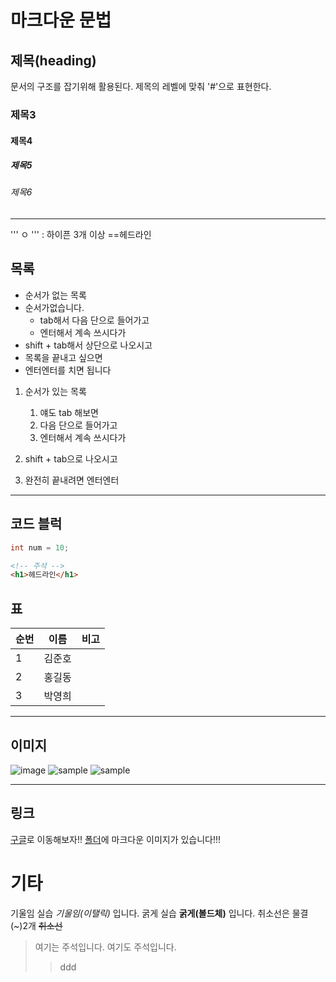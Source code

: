 # 마크다운 문법

## 제목(heading)

문서의 구조를 잡기위해 활용된다. 제목의 레벨에 맞춰 '#'으로 표현한다.

### 제목3

#### 제목4

##### 제목5

###### 제목6



---



''' ㅇ '''  : 하이픈 3개 이상 ==헤드라인

## 목록

- 순서가 없는 목록
- 순서가없습니다.
  - tab해서 다음 단으로 들어가고
  - 엔터해서 계속 쓰시다가
- shift + tab해서 상단으로 나오시고
- 목록을 끝내고 싶으면
- 엔터엔터를 치면 됩니다





1. 순서가 있는 목록
   1. 얘도  tab 해보면
   2. 다음 단으로 들어가고
   3. 엔터해서 계속 쓰시다가

2. shift + tab으로 나오시고
3. 완전히 끝내려면 엔터엔터

---



## 코드 블럭



```java
int num = 10;
```



```html
<!-- 주석 -->
<h1>헤드라인</h1>
```
## 표

| 순번 | 이름 | 비고 |
| :---|------|----|
|1|김준호||
|2|홍길동||
|3|박영희||

---

## 이미지

![image](https://picsum.photos/200/300)
![sample](C:\Users\multicampus\Desktop\sample.jpg)
![sample](.\md-images\sample.jpg)

---

## 링크

[구글](https://google.com)로 이동해보자!!
[폴더](./markdown.assets)에 마크다운 이미지가 있습니다!!!

# 기타

기울임 실습 *기울임(이탤릭)* 입니다.
굵게 실습 **굵게(볼드체)** 입니다.
취소선은 물결(~)2개 ~~취소선~~

> 여기는 주석입니다.
> 여기도 주석입니다.
> >ddd

